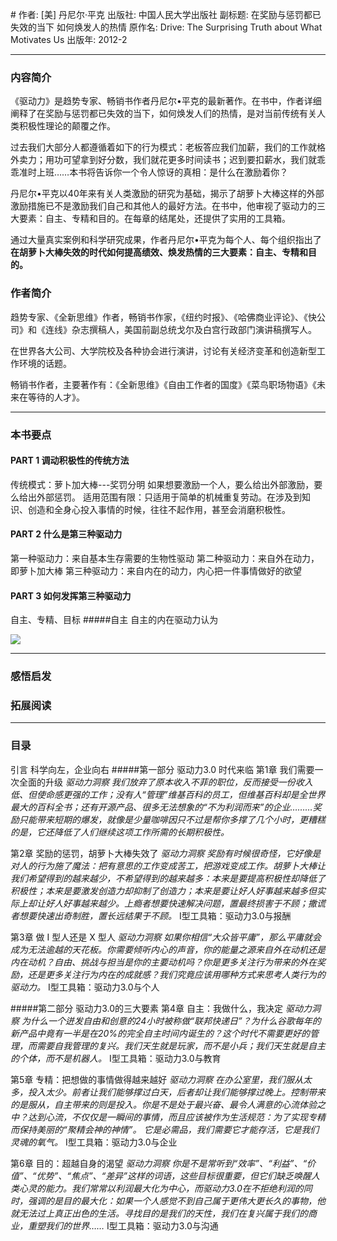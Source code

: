 #[](https://)
作者:  [美] 丹尼尔·平克
出版社: 中国人民大学出版社
副标题: 在奖励与惩罚都已失效的当下 如何焕发人的热情
原作名: Drive: The Surprising Truth about What Motivates Us
出版年: 2012-2
***
### 内容简介 
《驱动力》是趋势专家、畅销书作者丹尼尔•平克的最新著作。在书中，作者详细阐释了在奖励与惩罚都已失效的当下，如何焕发人们的热情，是对当前传统有关人类积极性理论的颠覆之作。

过去我们大部分人都遵循着如下的行为模式：老板答应我们加薪，我们的工作就格外卖力；用功可望拿到好分数，我们就花更多时间读书；迟到要扣薪水，我们就乖乖准时上班……本书将告诉你一个令人惊讶的真相：是什么在激励着你？

丹尼尔•平克以40年来有关人类激励的研究为基础，揭示了胡萝卜大棒这样的外部激励措施已不是激励我们自己和其他人的最好方法。在书中，他审视了驱动力的三大要素：自主、专精和目的。在每章的结尾处，还提供了实用的工具箱。

通过大量真实案例和科学研究成果，作者丹尼尔•平克为每个人、每个组织指出了**在胡萝卜大棒失效的时代如何提高绩效、焕发热情的三大要素：自主、专精和目的。**

### 作者简介 
趋势专家、《全新思维》作者，畅销书作家，《纽约时报》、《哈佛商业评论》、《快公司》和《连线》杂志撰稿人，美国前副总统戈尔及白宫行政部门演讲稿撰写人。

在世界各大公司、大学院校及各种协会进行演讲，讨论有关经济变革和创造新型工作环境的话题。

畅销书作者，主要著作有：《全新思维》《自由工作者的国度》《菜鸟职场物语》《未来在等待的人才》。

***
### 本书要点
#### PART 1 调动积极性的传统方法
传统模式：萝卜加大棒---奖罚分明
如果想要激励一个人，要么给出外部激励，要么给出外部惩罚。
适用范围有限：只适用于简单的机械重复劳动。在涉及到知识、创造和全身心投入事情的时候，往往不起作用，甚至会消磨积极性。

#### PART 2 什么是第三种驱动力
第一种驱动力：来自基本生存需要的生物性驱动
第二种驱动力：来自外在动力，即萝卜加大棒
第三种驱动力：来自内在的动力，内心把一件事情做好的欲望

#### PART 3 如何发挥第三种驱动力
自主、专精、目标
#####自主
自主的内在驱动力认为

![](./_image/2017-06-01-06-37-51.jpg)

***
### 感悟启发
### 拓展阅读
***
### 目录
引言 科学向左，企业向右
#####第一部分 驱动力3.0 时代来临
第1章 我们需要一次全面的升级
*驱动力洞察 我们放弃了原本收入不菲的职位，反而接受一份收入低、但使命感更强的工作；没有人“管理”维基百科的员工，但维基百科却是全世界最大的百科全书；还有开源产品、很多无法想象的“不为利润而来”的企业………奖励只能带来短期的爆发，就像是少量咖啡因只不过是帮你多撑了几个小时，更糟糕的是，它还降低了人们继续这项工作所需的长期积极性。*

第2章 奖励的惩罚，胡萝卜大棒失效了
*驱动力洞察 奖励有时候很奇怪，它好像是对人的行为施了魔法：把有意思的工作变成苦工，把游戏变成工作。胡萝卜大棒让我们希望得到的越来越少，不希望得到的越来越多：本来是要提高积极性却降低了积极性；本来是要激发创造力却抑制了创造力；本来是要让好人好事越来越多但实际上却让好人好事越来越少。上瘾者想要快速解决问题，置最终损害于不顾；撒谎者想要快速出奇制胜，置长远结果于不顾。*
I型工具箱：驱动力3.0与报酬

第3章 做 I 型人还是 X 型人
*驱动力洞察 如果你相信“大众皆平庸”，那么平庸就会成为无法逾越的天花板。你需要倾听内心的声音，你的能量之源来自外在动机还是内在动机？自由、挑战与担当是你的主要动机吗？你是更多关注行为带来的外在奖励，还是更多关注行为内在的成就感？我们究竟应该用哪种方式来思考人类行为的驱动力。*
I型工具箱：驱动力3.0与个人

#####第二部分 驱动力3.0的三大要素
第4章 自主：我做什么，我决定
*驱动力洞察 为什么一个迸发自由和创意的24小时被称做“联邦快递日”？为什么谷歌每年的新产品中竟有一半是在20%的完全自主时间内诞生的？这个时代不需要更好的管理，而需要自我管理的复兴。我们天生就是玩家，而不是小兵；我们天生就是自主的个体，而不是机器人。*
I型工具箱：驱动力3.0与教育

第5章 专精：把想做的事情做得越来越好
*驱动力洞察 在办公室里，我们服从太多，投入太少。前者让我们能够撑过白天，后者却让我们能够撑过晚上。控制带来的是服从，自主带来的则是投入。你是不是处于最兴奋、最令人满意的心流体验之中？达到心流，不仅仅是一瞬间的事情，而且应该被作为生活规范：为了实现专精而保持美丽的“聚精会神的神情”。 它是必需品，我们需要它才能存活，它是我们灵魂的氧气。*
I型工具箱：驱动力3.0与企业

第6章 目的：超越自身的渴望
*驱动力洞察 你是不是常听到“效率”、“利益”、“价值”、“优势”、“焦点”、“差异”这样的词语，这些目标很重要，但它们缺乏唤醒人类心灵的能力。我们常常以利润最大化为中心，而驱动力3.0在不拒绝利润的同时，强调的是目的最大化：如果一个人感觉不到自己属于更伟大更长久的事物，他就无法过上真正出色的生活。寻找目的是我们的天性，我们在复兴属于我们的商业，重塑我们的世界……*
I型工具箱：驱动力3.0与沟通
